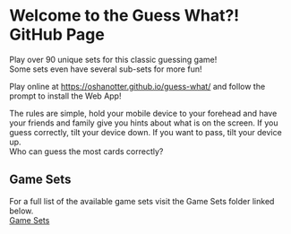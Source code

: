 Welcome to the Guess What?! GitHub Page
===========================
Play over 90 unique sets for this classic guessing game!  
Some sets even have several sub-sets for more fun!

Play online at https://oshanotter.github.io/guess-what/ and follow the prompt to install the Web App!

The rules are simple, hold your mobile device to your forehead and have your friends and family give you hints about what is on the screen. If you guess correctly, tilt your device down. If you want to pass, tilt your device up.  
Who can guess the most cards correctly?

## Game Sets
For a full list of the available game sets visit the Game Sets folder linked below.  
[Game Sets](./game-sets)
